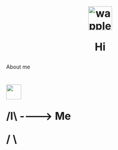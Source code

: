 <div>
<h1 align="Center">  
  <img src="https://cdn3.emoji.gg/emojis/8689-wapple.png" width="64px" height="64px" alt="wapple">

  Hi  </div>            

  <div>About me
    <h1 align="Left"> 
    <img src="https://cdn3.emoji.gg/emojis/3581-obama-ball-spin-fast.gif" width="40px"  
                      <h1 align="Center"> 

  /l\       ----> Me


 / \
</div>

